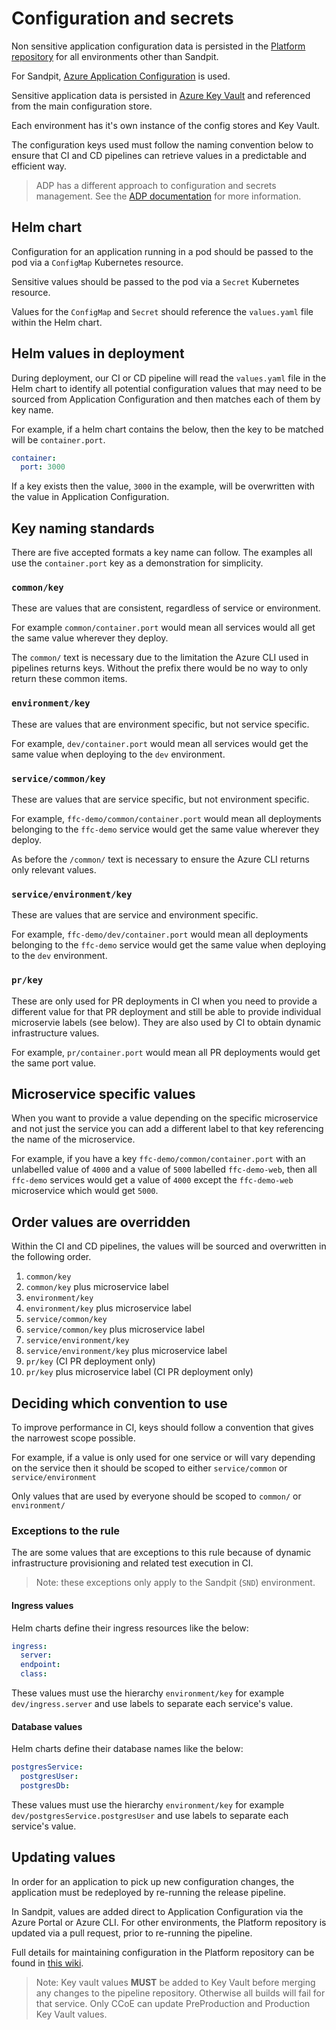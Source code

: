 # Configuration and secrets

Non sensitive application configuration data is persisted in the [Platform repository](https://dev.azure.com/defragovuk/DEFRA-FFC/_git/DEFRA-FFC-PLATFORM) for all environments other than Sandpit.

For Sandpit, [Azure Application Configuration](https://azure.microsoft.com/en-gb/services/app-configuration/) is used.

Sensitive application data is persisted in [Azure Key Vault](https://azure.microsoft.com/en-gb/services/key-vault/) and referenced from the main configuration store.

Each environment has it's own instance of the config stores and Key Vault.

The configuration keys used must follow the naming convention below to ensure that CI and CD pipelines can retrieve values in a predictable and efficient way.

> ADP has a different approach to configuration and secrets management.  See the [ADP documentation](https://defra.github.io/adp-documentation/) for more information.

## Helm chart

Configuration for an application running in a pod should be passed to the pod via a `ConfigMap` Kubernetes resource.

Sensitive values should be passed to the pod via a `Secret` Kubernetes resource.

Values for the `ConfigMap` and `Secret` should reference the `values.yaml` file within the Helm chart.

## Helm values in deployment

During deployment, our CI or CD pipeline will read the `values.yaml` file in the Helm chart to identify all potential configuration values that may need to be sourced from Application Configuration and then matches each of them by key name.

For example, if a helm chart contains the below, then the key to be matched will be `container.port`.

```yaml
container:
  port: 3000
```

If a key exists then the value, `3000` in the example, will be overwritten with the value in Application Configuration.

## Key naming standards

There are five accepted formats a key name can follow.  The examples all use the `container.port` key as a demonstration for simplicity.

### `common/key`

These are values that are consistent, regardless of service or environment. 

For example `common/container.port` would mean all services would all get the same value wherever they deploy.

The `common/` text is necessary due to the limitation the Azure CLI used in pipelines returns keys. 
Without the prefix there would be no way to only return these common items.

### `environment/key`

These are values that are environment specific, but not service specific.  

For example, `dev/container.port` would mean all services would get the same value when deploying to the `dev` environment.

### `service/common/key`

These are values that are service specific, but not environment specific.

For example, `ffc-demo/common/container.port` would mean all deployments belonging to the `ffc-demo` service would get the same value wherever they deploy.

As before the `/common/` text is necessary to ensure the Azure CLI returns only relevant values.

### `service/environment/key`

These are values that are service and environment specific.

For example, `ffc-demo/dev/container.port` would mean all deployments belonging to the `ffc-demo` service would get the same value when deploying to the `dev` environment.

### `pr/key`

These are only used for PR deployments in CI when you need to provide a different value for that PR deployment and still be able to provide individual microservie labels (see below).  They are also used by CI to obtain dynamic infrastructure values.

For example, `pr/container.port` would mean all PR deployments would get the same port value.

## Microservice specific values

When you want to provide a value depending on the specific microservice and not just the service you can add a different label to that key referencing the name of the microservice.

For example, if you have a key `ffc-demo/common/container.port` with an unlabelled value of `4000` and a value of `5000` labelled `ffc-demo-web`, then all `ffc-demo` services would get a value of `4000` except the `ffc-demo-web` microservice which would get `5000`.

## Order values are overridden

Within the CI and CD pipelines, the values will be sourced and overwritten in the following order.

1. `common/key`
2. `common/key` plus microservice label
3. `environment/key`
4. `environment/key` plus microservice label
5. `service/common/key`
6. `service/common/key` plus microservice label
7. `service/environment/key`
8. `service/environment/key` plus microservice label
9. `pr/key` (CI PR deployment only)
10. `pr/key` plus microservice label (CI PR deployment only)

## Deciding which convention to use

To improve performance in CI, keys should follow a convention that gives the narrowest scope possible.  

For example, if a value is only used for one service or will vary depending on the service then it should be scoped to either `service/common` or `service/environment`

Only values that are used by everyone should be scoped to `common/` or `environment/`

### Exceptions to the rule

The are some values that are exceptions to this rule because of dynamic infrastructure provisioning and related test execution in CI.

> Note: these exceptions only apply to the Sandpit (`SND`) environment.

#### Ingress values

Helm charts define their ingress resources like the below:

```yaml
ingress:
  server:
  endpoint:
  class:
```

These values must use the hierarchy `environment/key` for example `dev/ingress.server` and use labels to separate each service's value.

#### Database values

Helm charts define their database names like the below:

```yaml
postgresService:
  postgresUser:
  postgresDb:
```

These values must use the hierarchy `environment/key` for example `dev/postgresService.postgresUser` and use labels to separate each service's value. 

## Updating values

In order for an application to pick up new configuration changes, the application must be redeployed by re-running the release pipeline.

In Sandpit, values are added direct to Application Configuration via the Azure Portal or Azure CLI.  For other environments, the Platform repository is updated via a pull request, prior to re-running the pipeline.

Full details for maintaining configuration in the Platform repository can be found in [this wiki](https://dev.azure.com/defragovuk/DEFRA-FFC/_wiki/wikis/DEFRA-FFC.wiki/5183/App-Configuration-Changes).

> Note: Key vault values **MUST** be added to Key Vault before merging any changes to the pipeline repository.  Otherwise all builds will fail for that service.  Only CCoE can update PreProduction and Production Key Vault values.
